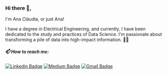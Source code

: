 ### Hi there 👋,

I'm Ana Cláudia, or just Ana!

I have a degree in Electrical Engineering, and currently, I have been dedicated to the study and practices of Data Science. I'm passionate about transforming a pile of data into high-impact information. :woman_technologist:

##### 📫 How to reach me:

[![Linkedin Badge](https://img.shields.io/badge/-LinkedIn-blue?style=flat-square&logo=Linkedin&logoColor=white&link=https://www.linkedin.com/in/anaclaudiarlemos//)](https://www.linkedin.com/in/anaclaudiarlemos/)
[![Medium Badge](https://img.shields.io/badge/-Medium-black?style=flat-square&logo=Medium&logoColor=white&link=https://https://medium.com/@anaclaudialemos)](https://medium.com/@anaclaudialemos)
[![Gmail Badge](https://img.shields.io/badge/-Gmail-red?style=flat-square&logo=Gmail&logoColor=white&link:rlemos.anaclaudia@gmail.com)](mailto:rlemos.anaclaudia@gmail.com)
